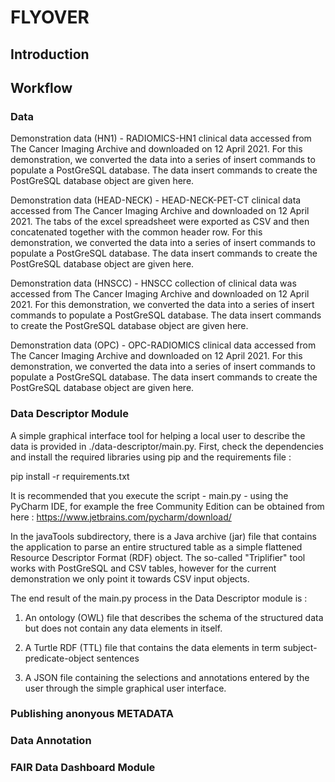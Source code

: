 # FLYOVER

## Introduction


## Workflow

### Data

Demonstration data (HN1) - RADIOMICS-HN1 clinical data accessed from The Cancer Imaging Archive and downloaded on 12 April 2021. For this demonstration, we converted the data into a series of insert commands to populate a PostGreSQL database. The data insert commands to create the PostGreSQL database object are given here.

Demonstration data (HEAD-NECK) - HEAD-NECK-PET-CT clinical data accessed from The Cancer Imaging Archive and downloaded on 12 April 2021. The tabs of the excel spreadsheet were exported as CSV and then concatenated together with the common header row. For this demonstration, we converted the data into a series of insert commands to populate a PostGreSQL database. The data insert commands to create the PostGreSQL database object are given here.

Demonstration data (HNSCC) - HNSCC collection of clinical data was accessed from The Cancer Imaging Archive and downloaded on 12 April 2021. For this demonstration, we converted the data into a series of insert commands to populate a PostGreSQL database. The data insert commands to create the PostGreSQL database object are given here.

Demonstration data (OPC) - OPC-RADIOMICS clinical data accessed from The Cancer Imaging Archive and downloaded on 12 April 2021. For this demonstration, we converted the data into a series of insert commands to populate a PostGreSQL database. The data insert commands to create the PostGreSQL database object are given here.



### Data Descriptor Module

A simple graphical interface tool for helping a local user to describe the data is provided in ./data-descriptor/main.py. First, check the dependencies and install the required libraries using pip and the requirements file :

pip install -r requirements.txt

It is recommended that you execute the script - main.py - using the PyCharm IDE, for example the free Community Edition can be obtained from here : https://www.jetbrains.com/pycharm/download/

In the javaTools subdirectory, there is a Java archive (jar) file that contains the application to parse an entire structured table as a simple flattened Resource Descriptor Format (RDF) object. The so-called "Triplifier" tool works with PostGreSQL and CSV tables, however for the current demonstration we only point it towards CSV input objects.

The end result of the main.py process in the Data Descriptor module is :

1) An ontology (OWL) file that describes the schema of the structured data but does not contain any data elements in itself.

2) A Turtle RDF (TTL) file that contains the data elements in term subject-predicate-object sentences

3) A JSON file containing the selections and annotations entered by the user through the simple graphical user interface.



### Publishing anonyous METADATA



### Data Annotation



### FAIR Data Dashboard Module








